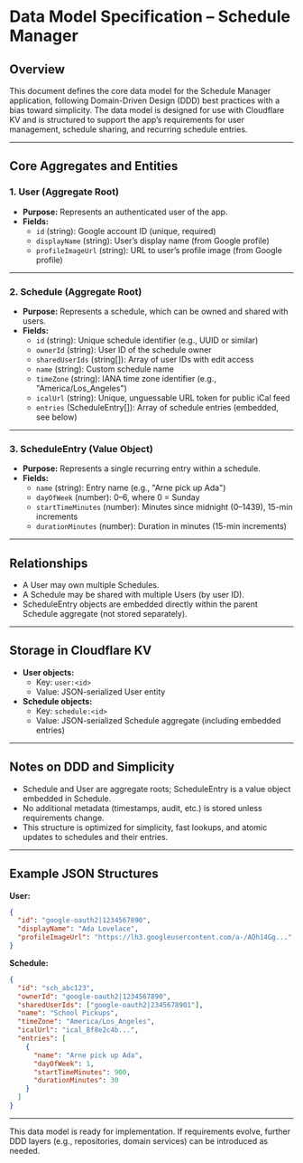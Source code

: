 # Data Model Specification – Schedule Manager

## Overview
This document defines the core data model for the Schedule Manager application, following Domain-Driven Design (DDD) best practices with a bias toward simplicity. The data model is designed for use with Cloudflare KV and is structured to support the app’s requirements for user management, schedule sharing, and recurring schedule entries.

---

## Core Aggregates and Entities

### 1. User (Aggregate Root)
- **Purpose:** Represents an authenticated user of the app.
- **Fields:**
  - `id` (string): Google account ID (unique, required)
  - `displayName` (string): User’s display name (from Google profile)
  - `profileImageUrl` (string): URL to user’s profile image (from Google profile)

---

### 2. Schedule (Aggregate Root)
- **Purpose:** Represents a schedule, which can be owned and shared with users.
- **Fields:**
  - `id` (string): Unique schedule identifier (e.g., UUID or similar)
  - `ownerId` (string): User ID of the schedule owner
  - `sharedUserIds` (string[]): Array of user IDs with edit access
  - `name` (string): Custom schedule name
  - `timeZone` (string): IANA time zone identifier (e.g., "America/Los_Angeles")
  - `icalUrl` (string): Unique, unguessable URL token for public iCal feed
  - `entries` (ScheduleEntry[]): Array of schedule entries (embedded, see below)

---

### 3. ScheduleEntry (Value Object)
- **Purpose:** Represents a single recurring entry within a schedule.
- **Fields:**
  - `name` (string): Entry name (e.g., "Arne pick up Ada")
  - `dayOfWeek` (number): 0–6, where 0 = Sunday
  - `startTimeMinutes` (number): Minutes since midnight (0–1439), 15-min increments
  - `durationMinutes` (number): Duration in minutes (15-min increments)

---

## Relationships
- A User may own multiple Schedules.
- A Schedule may be shared with multiple Users (by user ID).
- ScheduleEntry objects are embedded directly within the parent Schedule aggregate (not stored separately).

---

## Storage in Cloudflare KV
- **User objects:**
  - Key: `user:<id>`
  - Value: JSON-serialized User entity
- **Schedule objects:**
  - Key: `schedule:<id>`
  - Value: JSON-serialized Schedule aggregate (including embedded entries)

---

## Notes on DDD and Simplicity
- Schedule and User are aggregate roots; ScheduleEntry is a value object embedded in Schedule.
- No additional metadata (timestamps, audit, etc.) is stored unless requirements change.
- This structure is optimized for simplicity, fast lookups, and atomic updates to schedules and their entries.

---

## Example JSON Structures

**User:**
```json
{
  "id": "google-oauth2|1234567890",
  "displayName": "Ada Lovelace",
  "profileImageUrl": "https://lh3.googleusercontent.com/a-/AOh14Gg..."
}
```

**Schedule:**
```json
{
  "id": "sch_abc123",
  "ownerId": "google-oauth2|1234567890",
  "sharedUserIds": ["google-oauth2|2345678901"],
  "name": "School Pickups",
  "timeZone": "America/Los_Angeles",
  "icalUrl": "ical_8f8e2c4b...",
  "entries": [
    {
      "name": "Arne pick up Ada",
      "dayOfWeek": 1,
      "startTimeMinutes": 900,
      "durationMinutes": 30
    }
  ]
}
```

---

This data model is ready for implementation. If requirements evolve, further DDD layers (e.g., repositories, domain services) can be introduced as needed.
